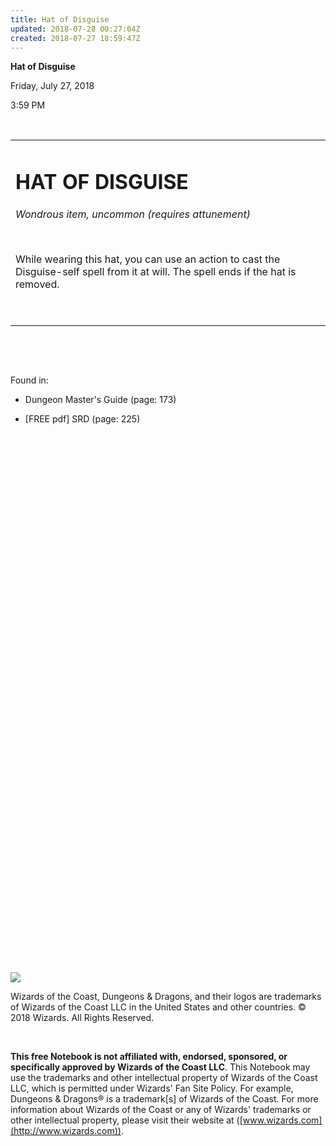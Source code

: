 ```yaml
---
title: Hat of Disguise
updated: 2018-07-28 00:27:04Z
created: 2018-07-27 18:59:47Z
---
```


**Hat of Disguise**

Friday, July 27, 2018

3:59 PM

 

<table><tbody><tr class="odd"><td><h1 id="hat-of-disguise"><strong>HAT OF DISGUISE</strong></h1><p><em>Wondrous item, uncommon (requires attunement)</em></p><p> </p><p>While wearing this hat, you can use an action to cast the Disguise-self spell from it at will. The spell ends if the hat is removed.</p><p> </p></td></tr></tbody></table>

 

 

Found in:

-   Dungeon Master's Guide (page: 173)

-   \[FREE pdf\] SRD (page: 225)

##  

 

 

 

 

 

 

 

 

 

 

 

 

 

 

 

 

 

 

 

 

 

 

 

 

 

 

![](tmp\media\image1.png)

Wizards of the Coast, Dungeons & Dragons, and their logos are trademarks of Wizards of the Coast LLC in the United States and other countries. © 2018 Wizards. All Rights Reserved.

 

**This free Notebook is not affiliated with, endorsed, sponsored, or specifically approved by Wizards of the Coast LLC**. This Notebook may use the trademarks and other intellectual property of Wizards of the Coast LLC, which is permitted under Wizards' Fan Site Policy. For example, Dungeons & Dragons® is a trademark\[s\] of Wizards of the Coast. For more information about Wizards of the Coast or any of Wizards' trademarks or other intellectual property, please visit their website at ([www.wizards.com](http://www.wizards.com)).
